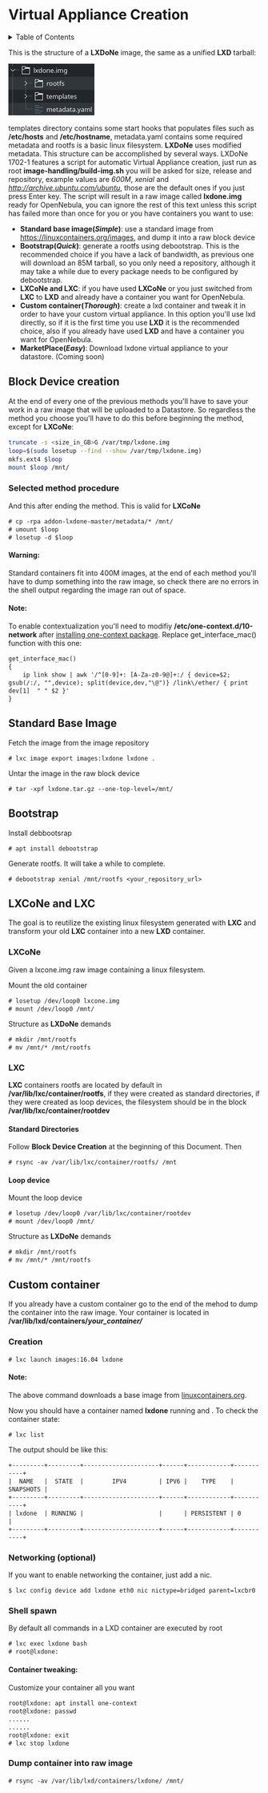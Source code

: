 # Virtual Appliance Creation
<details>
<summary>Table of Contents</summary>
<!-- MarkdownTOC -->

- [Block Device creation](#block-device-creation)
    - [Selected method procedure](#selected-method-procedure)
- [Standard Base Image](#standard-base-image)
- [Bootstrap](#bootstrap)
- [LXCoNe and LXC](#lxcone-and-lxc)
    - [LXCoNe](#lxcone)
    - [LXC](#lxc)
- [Custom container](#custom-container)
    - [Creation](#creation)
    - [Networking \(optional\)](#networking-optional)
    - [Shell spawn](#shell-spawn)
    - [Dump container into raw image](#dump-container-into-raw-image)

<!-- /MarkdownTOC -->

</details>

This is the structure of a **LXDoNe** image, the same as a unified **LXD** tarball:

![](picts/image.png)

templates directory contains some start hooks that populates files such as **/etc/hosts** and **/etc/hostname**, metadata.yaml contains some required metadata and rootfs  is a basic linux filesystem. **LXDoNe** uses modified metadata. This structure can be accomplished by several ways. LXDoNe 1702-1 features a script for automatic Virtual Appliance creation, just run as root **image-handling/build-img.sh** you will be asked for size, release and repository, example values are *600M*, *xenial* and *http://archive.ubuntu.com/ubuntu*, those are the default ones if you just press Enter key. The script will result in a raw image called **lxdone.img** ready for OpenNebula, you can ignore the rest of this text unless this script has failed more than once for you or you have containers you want to use:

- **Standard base image(_Simple_)**: use a standard image from https://linuxcontainers.org/images, and dump it into a raw block device
- **Bootstrap(_Quick_)**: generate a rootfs using debootstrap. This is the recommended choice if you have a lack of bandwidth, as previous one will download an 85M tarball, so you only need a repository, although it may take a while due to every package needs to be configured by debootstrap.
- **LXCoNe and LXC**: if you have used **LXCoNe** or you just switched from **LXC** to **LXD** and already have a container you want for OpenNebula.
- **Custom container(_Thorough_)**: create a lxd container and tweak it in order to have your custom virtual appliance. In this option you'll use lxd directly, so if it is the first time you use **LXD** it is the recommended choice, also if you already have used **LXD** and have a container you want for OpenNebula.
- **MarketPlace(_Easy_)**: Download lxdone virtual appliance to your datastore. (Coming soon)

<a name="block-device-creation"></a>
## Block Device creation
At the end of every one of the previous methods you'll have to save your work in a raw image that will be uploaded to a Datastore. So regardless the method you choose you'll have to do this before beginning the method, except for **LXCoNe**:

```bash
truncate -s <size_in_GB>G /var/tmp/lxdone.img
loop=$(sudo losetup --find --show /var/tmp/lxdone.img)
mkfs.ext4 $loop
mount $loop /mnt/
```

<a name="selected-method-procedure"></a>
### Selected method procedure

And this after ending the method. This is valid for **LXCoNe**

```
# cp -rpa addon-lxdone-master/metadata/* /mnt/
# umount $loop
# losetup -d $loop
```

<a name="warning"></a>
#### Warning:
Standard containers fit into 400M images, at the end of each method you'll have to dump something into the raw image, so check there are no errors in the shell output regarding the image ran out of space.

<a name="note"></a>
#### Note:
To enable contextualization you'll need to modifiy **/etc/one-context.d/10-network** after [installing one-context package](https://docs.opennebula.org/5.2/operation/vm_setup/kvm.html). Replace get_interface_mac() function with this one:

```
get_interface_mac()
{
    ip link show | awk '/^[0-9]+: [A-Za-z0-9@]+:/ { device=$2; gsub(/:/, "",device); split(device,dev,"\@")} /link\/ether/ { print dev[1]  " " $2 }'
}
```


<a name="standard-base-image"></a>
## Standard Base Image

Fetch the image from the image repository

```
# lxc image export images:lxdone lxdone .
```

Untar the image in the raw block device

```
# tar -xpf lxdone.tar.gz --one-top-level=/mnt/
```

<a name="bootstrap"></a>
## Bootstrap

Install debbootsrap

```
# apt install debootstrap
```

Generate rootfs. It will take a while to complete.

```
# debootstrap xenial /mnt/rootfs <your_repository_url>
```


<a name="lxcone-and-lxc"></a>
## LXCoNe and LXC

The goal is to reutilize the existing linux filesystem generated with **LXC** and transform your old **LXC** container into a new **LXD** container.

<a name="lxcone"></a>
### LXCoNe

Given a lxcone.img raw image containing a linux filesystem.

Mount the old container

```
# losetup /dev/loop0 lxcone.img
# mount /dev/loop0 /mnt/
```

Structure as **LXDoNe** demands

```
# mkdir /mnt/rootfs
# mv /mnt/* /mnt/rootfs
```

<a name="lxc"></a>
### LXC
**LXC** containers rootfs are located by default in **/var/lib/lxc/container/rootfs**, if they were created as standard directories, if they were created as loop devices, the filesystem should be in the block  **/var/lib/lxc/container/rootdev**

<a name="standard-directories"></a>
#### Standard Directories
Follow **Block Device Creation** at the beginning of this Document. Then

```
# rsync -av /var/lib/lxc/container/rootfs/ /mnt
```

<a name="loop-device"></a>
#### Loop device

Mount the loop device

```
# losetup /dev/loop0 /var/lib/lxc/container/rootdev
# mount /dev/loop0 /mnt/
```

Structure as **LXDoNe** demands

```
# mkdir /mnt/rootfs
# mv /mnt/* /mnt/rootfs
```

<a name="custom-container"></a>
## Custom container
If you already have a custom container go to the end of the mehod to dump the container into the raw image. Your container is located in **/var/lib/lxd/containers/*your_container/***

<a name="creation"></a>
### Creation
```
# lxc launch images:16.04 lxdone
```

<a name="note-1"></a>
#### Note:
The above command downloads a base image from [linuxcontainers.org](https://images.linuxcontainers.org).

Now you should have a container named **lxdone** running and . To check the container state:

```
# lxc list
```

The output should be like this:

```
+---------+---------+---------------------+------+------------+-----------+
|  NAME   |  STATE  |        IPV4         | IPV6 |    TYPE    | SNAPSHOTS |
+---------+---------+---------------------+------+------------+-----------+
| lxdone  | RUNNING |                     |      | PERSISTENT | 0         |
+---------+---------+---------------------+------+------------+-----------+
```

<a name="networking-optional"></a>
### Networking (optional)
If you want to enable networking the container, just add a nic.

```
$ lxc config device add lxdone eth0 nic nictype=bridged parent=lxcbr0
```

<a name="shell-spawn"></a>
### Shell spawn

By default all commands in a LXD container are executed by root

```
# lxc exec lxdone bash
# root@lxdone:
```

<a name="container-tweaking"></a>
#### Container tweaking:
Customize your container all you want

```
root@lxdone: apt install one-context
root@lxdone: passwd
......
......
root@lxdone: exit
# lxc stop lxdone
```

<a name="dump-container-into-raw-image"></a>
### Dump container into raw image
```
# rsync -av /var/lib/lxd/containers/lxdone/ /mnt/
```
